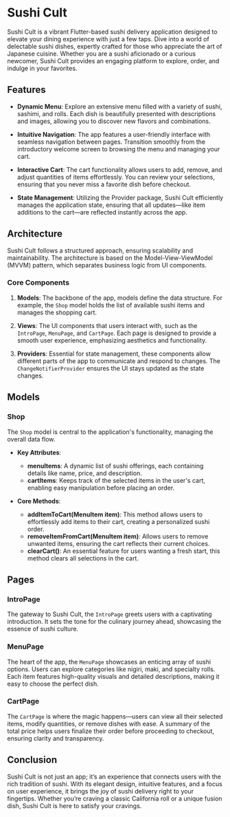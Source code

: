 # Sushi Cult

Sushi Cult is a vibrant Flutter-based sushi delivery application designed to elevate your dining experience with just a few taps. Dive into a world of delectable sushi dishes, expertly crafted for those who appreciate the art of Japanese cuisine. Whether you are a sushi aficionado or a curious newcomer, Sushi Cult provides an engaging platform to explore, order, and indulge in your favorites.

## Features

- **Dynamic Menu**: Explore an extensive menu filled with a variety of sushi, sashimi, and rolls. Each dish is beautifully presented with descriptions and images, allowing you to discover new flavors and combinations.
  
- **Intuitive Navigation**: The app features a user-friendly interface with seamless navigation between pages. Transition smoothly from the introductory welcome screen to browsing the menu and managing your cart.

- **Interactive Cart**: The cart functionality allows users to add, remove, and adjust quantities of items effortlessly. You can review your selections, ensuring that you never miss a favorite dish before checkout.

- **State Management**: Utilizing the Provider package, Sushi Cult efficiently manages the application state, ensuring that all updates—like item additions to the cart—are reflected instantly across the app. 

## Architecture

Sushi Cult follows a structured approach, ensuring scalability and maintainability. The architecture is based on the Model-View-ViewModel (MVVM) pattern, which separates business logic from UI components.

### Core Components

1. **Models**: The backbone of the app, models define the data structure. For example, the `Shop` model holds the list of available sushi items and manages the shopping cart.

2. **Views**: The UI components that users interact with, such as the `IntroPage`, `MenuPage`, and `CartPage`. Each page is designed to provide a smooth user experience, emphasizing aesthetics and functionality.

3. **Providers**: Essential for state management, these components allow different parts of the app to communicate and respond to changes. The `ChangeNotifierProvider` ensures the UI stays updated as the state changes.

## Models

### Shop
The `Shop` model is central to the application's functionality, managing the overall data flow.

- **Key Attributes**:
  - **menuItems**: A dynamic list of sushi offerings, each containing details like name, price, and description.
  - **cartItems**: Keeps track of the selected items in the user's cart, enabling easy manipulation before placing an order.

- **Core Methods**:
  - **addItemToCart(MenuItem item)**: This method allows users to effortlessly add items to their cart, creating a personalized sushi order.
  - **removeItemFromCart(MenuItem item)**: Allows users to remove unwanted items, ensuring the cart reflects their current choices.
  - **clearCart()**: An essential feature for users wanting a fresh start, this method clears all selections in the cart.

## Pages

### IntroPage
The gateway to Sushi Cult, the `IntroPage` greets users with a captivating introduction. It sets the tone for the culinary journey ahead, showcasing the essence of sushi culture.

### MenuPage
The heart of the app, the `MenuPage` showcases an enticing array of sushi options. Users can explore categories like nigiri, maki, and specialty rolls. Each item features high-quality visuals and detailed descriptions, making it easy to choose the perfect dish.

### CartPage
The `CartPage` is where the magic happens—users can view all their selected items, modify quantities, or remove dishes with ease. A summary of the total price helps users finalize their order before proceeding to checkout, ensuring clarity and transparency.

## Conclusion

Sushi Cult is not just an app; it’s an experience that connects users with the rich tradition of sushi. With its elegant design, intuitive features, and a focus on user experience, it brings the joy of sushi delivery right to your fingertips. Whether you’re craving a classic California roll or a unique fusion dish, Sushi Cult is here to satisfy your cravings.
